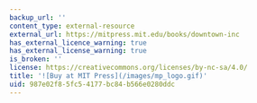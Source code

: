 ```yaml
---
backup_url: ''
content_type: external-resource
external_url: https://mitpress.mit.edu/books/downtown-inc
has_external_licence_warning: true
has_external_license_warning: true
is_broken: ''
license: https://creativecommons.org/licenses/by-nc-sa/4.0/
title: '![Buy at MIT Press](/images/mp_logo.gif)'
uid: 987e02f8-5fc5-4177-bc84-b566e0280ddc
---
```

